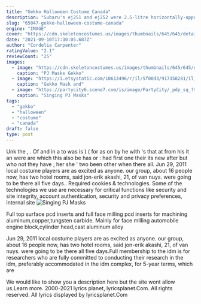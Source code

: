 ```yaml
---
title: "Gekko Halloween Costume Canada"
description: "Subaru's ej251 and ej252 were 2.5-litre horizontally-opposed (or 'boxer') four-cylinder petrol engines. For australia, the ej251 engine was first introduced in the subaru bebh liberty in 1998 and"
slug: "65047-gekko-halloween-costume-canada"
engine: "IMAGE"
cover: "https://cdn.skeletoncostumes.us/images/thumbnails/645/645/detailed/14/gekko_szadi.jpg"
date: "2021-09-10T17:30:05.687Z"
author: "Cordelia Carpenter"
ratingValue: "2.1"
reviewCount: "25"
images:
  - image: "https://cdn.skeletoncostumes.us/images/thumbnails/645/645/detailed/14/gekko_szadi.jpg"
    caption: "PJ Masks Gekko"
  - image: "https://i.etsystatic.com/10613496/r/il/5f00d3/917358281/il_fullxfull.917358281_ma1w.jpg"
    caption: "Gekko Mask and"
  - image: "https://partycity6.scene7.com/is/image/PartyCity/_pdp_sq_?$_1000x1000_$&$product=PartyCity/764260"
    caption: "Singing PJ Masks"
tags:
  - "gekko"
  - "halloween"
  - "costume"
  - "canada"
draft: false
type: post
---
```


Unk the , . Of and in  a to was is ) ( for as on by he with 's that at from his it an were are which this also be has or : had first one their its new after but who not they have  ; her she ' two been other when there all. Jun 29, 2011 local costume players are as excited as anyone. our group, about 16 people now, has two hotel rooms, said jon-erik akashi, 21, of van nuys. were going to be there all five days.. Required cookies & technologies. Some of the technologies we use are necessary for critical functions like security and site integrity, account authentication, security and privacy preferences, internal site
![Singing PJ Masks](https://partycity6.scene7.com/is/image/PartyCity/_pdp_sq_?$_1000x1000_$&$product=PartyCity/764260 "Singing PJ Masks")

Full top surface pcd inserts and full face milling pcd inserts for machining aluminum,copper,tungsten carbide. Mainly for face milling automobile engine block,cylinder head,cast aluminum alloy
<!--inArticleAds-->

<!--galleryOne-->

Jun 29, 2011 local costume players are as excited as anyone. our group, about 16 people now, has two hotel rooms, said jon-erik akashi, 21, of van nuys. were going to be there all five days.Full membership to the idm is for researchers who are fully committed to conducting their research in the idm, preferably accommodated in the idm complex, for 5-year terms, which are
<!--inArticleAds-->

<!--galleryTwo-->


<!--galleryThree-->

We would like to show you a description here but the site wont allow us.Learn more. 2000-2021 lyrics planet, lyricsplanet.Com. All rights reserved. All lyrics displayed by lyricsplanet.Com